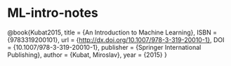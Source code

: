 # ML-intro-notes
@book{Kubat2015,   title = {An Introduction to Machine Learning},   ISBN = {9783319200101},   url = {http://dx.doi.org/10.1007/978-3-319-20010-1},   DOI = {10.1007/978-3-319-20010-1},   publisher = {Springer International Publishing},   author = {Kubat,  Miroslav},   year = {2015} }
